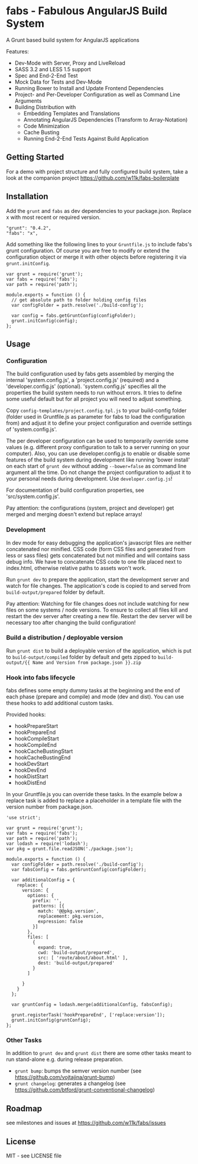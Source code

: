 # fabs - Fabulous AngularJS Build System

A Grunt based build system for AngularJS applications

Features:
* Dev-Mode with Server, Proxy and LiveReload
* SASS 3.2 and LESS 1.5 support
* Spec and End-2-End Test
* Mock Data for Tests and Dev-Mode
* Running Bower to Install and Update Frontend Dependencies
* Project- and Per-Developer Configuration as well as Command Line Arguments
* Building Distribution with
    * Embedding Templates and Translations
    * Annotating AngularJS Dependencies (Transform to Array-Notation)
    * Code Minimization
    * Cache Busting
    * Running End-2-End Tests Against Build Application


## Getting Started

For a demo with project structure and fully configured build system, take a look at the companion project
https://github.com/w11k/fabs-boilerplate


## Installation

Add the `grunt` and `fabs` as dev dependencies to your package.json. Replace x with most recent or required version.

    "grunt": "0.4.2",
    "fabs": "x",


Add something like the following lines to your `Gruntfile.js` to include fabs's grunt configuration. Of course you
are free to modify or extend the configuration object or merge it with other objects before registering it via
`grunt.initConfig`.

    var grunt = require('grunt');
    var fabs = require('fabs');
    var path = require('path');

    module.exports = function () {
      // get absolute path to folder holding config files
      var configFolder = path.resolve('./build-config');

      var config = fabs.getGruntConfig(configFolder);
      grunt.initConfig(config);
    };


## Usage

### Configuration

The build configuration used by fabs gets assembled by merging the internal 'system.config.js', a 'project.config.js'
(required) and a 'developer.config.js' (optional). 'system.config.js' specifies all the properties the build system
needs to run without errors. It tries to define some useful default but for all project you will need to adjust
something.

Copy `config-templates/project.config.tpl.js` to your build-config folder (folder used in Gruntfile.js as parameter for
fabs to load the configuration from) and adjust it to define your project configuration and override settings of
'system.config.js'.

The per developer configuration can be used to temporarily override some values (e.g. different proxy configuration to
talk to a server running on your computer). Also, you can use developer.config.js to enable or disable some features of
the build system during development like running 'bower install' on each start of `grunt dev` without adding
`--bower=false` as command line argument all the time.
Do not change the project configuration to adjust it to your personal needs during development.
Use `developer.config.js`!

For documentation of build configuration properties, see 'src/system.config.js'.

Pay attention: the configurations (system, project and developer) get merged and merging doesn't extend but
replace arrays!


### Development

In dev mode for easy debugging the application's javascript files are neither concatenated nor minified. CSS code
(form CSS files and generated from less or sass files) gets concatenated but not minified and will contains sass debug
info. We have to concatenate CSS code to one file placed next to index.html, otherwise relative paths to assets won't
work.

Run `grunt dev` to prepare the application, start the development server and watch for file changes. The application's
code is copied to and served from `build-output/prepared` folder by default.

Pay attention: Watching for file changes does not include watching for new files on some systems / node versions.
To ensure to collect all files kill and restart the dev server after creating a new file. Restart the dev server will
be necessary too after changing the build configuration!


### Build a distribution / deployable version

Run `grunt dist` to build a deployable version of the application, which is put to `build-output/compiled` folder by
default and gets zipped to `build-output/{{ Name and Version from package.json }}.zip`

### Hook into fabs lifecycle

fabs defines some empty dummy tasks at the beginning and the end of each phase (prepare and compile) and mode (dev and dist). You can use these hooks to add additional custom tasks.

Provided hooks:

* hookPrepareStart
* hookPrepareEnd
* hookCompileStart
* hookCompileEnd
* hookCacheBustingStart
* hookCacheBustingEnd
* hookDevStart
* hookDevEnd
* hookDistStart
* hookDistEnd

In your Gruntfile.js you can override these tasks. In the example below a replace task is added to replace a placeholder in a template file with the version number from package.json.

    'use strict';
    
    var grunt = require('grunt');
    var fabs = require('fabs');
    var path = require('path');
    var lodash = require('lodash');
    var pkg = grunt.file.readJSON('./package.json');
    
    module.exports = function () {
      var configFolder = path.resolve('./build-config');
      var fabsConfig = fabs.getGruntConfig(configFolder);
    
      var additionalConfig = {
        replace: {
          version: {
            options: {
              prefix: '',
              patterns: [{
                match: '@@pkg.version',
                replacement: pkg.version,
                expression: false
              }]
            },
            files: [
              {
                expand: true,
                cwd: 'build-output/prepared',
                src: [ 'route/about/about.html' ],
                dest: 'build-output/prepared'
              }
            ]

          }
        }
      };
      
      var gruntConfig = lodash.merge(additionalConfig, fabsConfig);
    
      grunt.registerTask('hookPrepareEnd', ['replace:version']);
      grunt.initConfig(gruntConfig);
    };


### Other Tasks

In addition to `grunt dev` and `grunt dist` there are some other tasks meant to run stand-alone e.g. during release
preparation.

* `grunt bump`: bumps the semver version number (see https://github.com/vojtajina/grunt-bump)
* `grunt changelog`: generates a changelog (see https://github.com/btford/grunt-conventional-changelog)


## Roadmap

see milestones and issues at https://github.com/w11k/fabs/issues


## License

MIT - see LICENSE file

